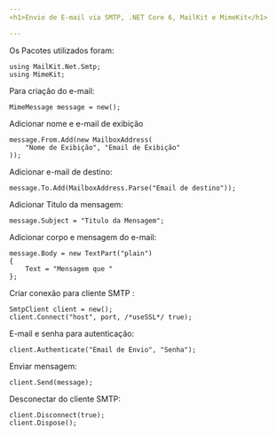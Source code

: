 ```yaml
---
<h1>Envio de E-mail via SMTP, .NET Core 6, MailKit e MimeKit</h1>

---
```


<p>Os Pacotes utilizados foram:</p>
<pre><code>using MailKit.Net.Smtp;
using MimeKit;
</code></pre>
<p>Para criação do e-mail:</p>
<pre><code>MimeMessage message = new();
</code></pre>
<p>Adicionar nome e e-mail de exibição</p>
<pre><code>message.From.Add(new MailboxAddress(
    "Nome de Exibição", "Email de Exibição"
));
</code></pre>
<p>Adicionar e-mail de destino:</p>
<pre><code>message.To.Add(MailboxAddress.Parse("Email de destino"));
</code></pre>
<p>Adicionar Titulo da mensagem:</p>
<pre><code>message.Subject = "Titulo da Mensagem";
</code></pre>
<p>Adicionar corpo e mensagem do e-mail:</p>
<pre><code>message.Body = new TextPart("plain")
{
    Text = "Mensagem que "
};
</code></pre>
<p>Criar conexão para cliente SMTP :</p>
<pre><code>SmtpClient client = new();
client.Connect("host", port, /*useSSL*/ true);
</code></pre>
<p>E-mail e senha para autenticação:</p>
<pre><code>client.Authenticate("Email de Envio", "Senha");
</code></pre>
<p>Enviar mensagem:</p>
<pre><code>client.Send(message);
</code></pre>
<p>Desconectar do cliente SMTP:</p>
<pre><code>client.Disconnect(true);
client.Dispose();
</code></pre>

